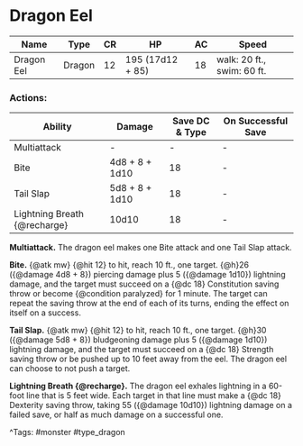 # Dragon Eel

| Name | Type | CR | HP | AC | Speed |
|------|------|----|----|----|-------|
| Dragon Eel | Dragon | 12 | 195 (17d12 + 85) | 18 | walk: 20 ft., swim: 60 ft. |

### Actions:

| Ability | Damage | Save DC & Type | On Successful Save |
|---------|--------|----------------|--------------------|
| Multiattack | - | - | - |
| Bite | 4d8 + 8 + 1d10 | 18 | - |
| Tail Slap | 5d8 + 8 + 1d10 | 18 | - |
| Lightning Breath {@recharge} | 10d10 | 18 | - |


**Multiattack.** The dragon eel makes one Bite attack and one Tail Slap attack.

**Bite.** {@atk mw} {@hit 12} to hit, reach 10 ft., one target. {@h}26 ({@damage 4d8 + 8}) piercing damage plus 5 ({@damage 1d10}) lightning damage, and the target must succeed on a {@dc 18} Constitution saving throw or become {@condition paralyzed} for 1 minute. The target can repeat the saving throw at the end of each of its turns, ending the effect on itself on a success.

**Tail Slap.** {@atk mw} {@hit 12} to hit, reach 10 ft., one target. {@h}30 ({@damage 5d8 + 8}) bludgeoning damage plus 5 ({@damage 1d10}) lightning damage, and the target must succeed on a {@dc 18} Strength saving throw or be pushed up to 10 feet away from the eel. The dragon eel can choose to not push a target.

**Lightning Breath {@recharge}.** The dragon eel exhales lightning in a 60-foot line that is 5 feet wide. Each target in that line must make a {@dc 18} Dexterity saving throw, taking 55 ({@damage 10d10}) lightning damage on a failed save, or half as much damage on a successful one.

^Tags: #monster #type_dragon